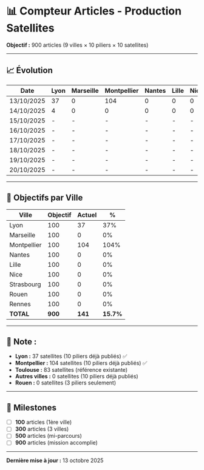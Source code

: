 # 📊 Compteur Articles - Production Satellites

**Objectif :** 900 articles (9 villes × 10 piliers × 10 satellites)

---

## 📈 Évolution

| Date | Lyon | Marseille | Montpellier | Nantes | Lille | Nice | Strasbourg | Rouen | Rennes | **TOTAL** |
|------|------|-----------|-------------|--------|-------|------|------------|-------|--------|-----------|
| 13/10/2025 | 37 | 0 | 104 | 0 | 0 | 0 | 0 | 0 | 0 | **141** |
| 14/10/2025 | 4 | 0 | 0 | 0 | 0 | 0 | 0 | 0 | 0 | **4** |
| 15/10/2025 | - | - | - | - | - | - | - | - | - | **-** |
| 16/10/2025 | - | - | - | - | - | - | - | - | - | **-** |
| 17/10/2025 | - | - | - | - | - | - | - | - | - | **-** |
| 18/10/2025 | - | - | - | - | - | - | - | - | - | **-** |
| 19/10/2025 | - | - | - | - | - | - | - | - | - | **-** |
| 20/10/2025 | - | - | - | - | - | - | - | - | - | **-** |

---

## 🎯 Objectifs par Ville

| Ville | Objectif | Actuel | % |
|-------|----------|--------|---|
| Lyon | 100 | 37 | 37% |
| Marseille | 100 | 0 | 0% |
| Montpellier | 100 | 104 | 104% |
| Nantes | 100 | 0 | 0% |
| Lille | 100 | 0 | 0% |
| Nice | 100 | 0 | 0% |
| Strasbourg | 100 | 0 | 0% |
| Rouen | 100 | 0 | 0% |
| Rennes | 100 | 0 | 0% |
| **TOTAL** | **900** | **141** | **15.7%** |

---

## 📝 **Note :** 
- **Lyon :** 37 satellites (10 piliers déjà publiés) ✅
- **Montpellier :** 104 satellites (10 piliers déjà publiés) ✅
- **Toulouse :** 83 satellites (référence existante)
- **Autres villes :** 0 satellites (10 piliers déjà publiés)
- **Rouen :** 0 satellites (3 piliers seulement)

---

## 🚀 Milestones

- [ ] **100** articles (1ère ville)
- [ ] **300** articles (3 villes)
- [ ] **500** articles (mi-parcours)
- [ ] **900** articles (mission accomplie)

---

**Dernière mise à jour :** 13 octobre 2025
